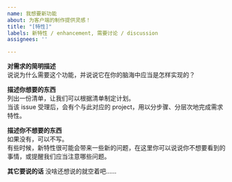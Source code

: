 ```yaml
---
name: 我想要新功能
about: 为客户端的制作提供灵感！
title: "[特性]"
labels: 新特性 / enhancement, 需要讨论 / discussion
assignees: ''

---
```


**对需求的简明描述**	
说说为什么需要这个功能，并说说它在你的脑海中应当是怎样实现的？	

 **描述你想要的东西**	
列出一份清单，让我们可以根据清单制定计划。	
当该 issue 受理后，会有个与此对应的 project，用以分步骤、分层次地完成需求特性。	

 **描述你不想要的东西**	
如果没有，可以不写。	
有些时候，新特性很可能会带来一些新的问题，在这里你可以说说你不想要看到的事情，或提醒我们应当注意哪些问题。	

 **其它要说的话**	
没啥还想说的就空着吧……
